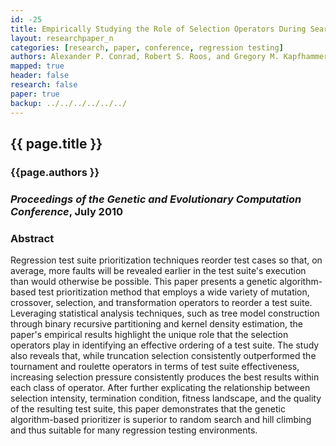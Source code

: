 ```yaml
---
id: -25
title: Empirically Studying the Role of Selection Operators During Search-Based Test Suite Prioritization
layout: researchpaper_n
categories: [research, paper, conference, regression testing]
authors: Alexander P. Conrad, Robert S. Roos, and Gregory M. Kapfhammer
mapped: true
header: false
research: false
paper: true
backup: ../../../../../../
---
```


## {{ page.title }} [<i class="fa fa-download"></i>]({{site.baseurl}}download/research/papers/gecco2010-conrad-roos-kapfhammer.pdf "Download this Paper!")

### {{page.authors }}

### <em>Proceedings of the Genetic and Evolutionary Computation Conference</em>, July 2010

### Abstract

Regression test suite prioritization techniques reorder test cases so that, on average, more faults will be revealed
earlier in the test suite's execution than would otherwise be possible. This paper presents a genetic algorithm-based
test prioritization method that employs a wide variety of mutation, crossover, selection, and transformation operators
to reorder a test suite. Leveraging statistical analysis techniques, such as tree model construction through binary
recursive partitioning and kernel density estimation, the paper's empirical results highlight the unique role that the
selection operators play in identifying an effective ordering of a test suite. The study also reveals that, while
truncation selection consistently outperformed the tournament and roulette operators in terms of test suite
effectiveness, increasing selection pressure consistently produces the best results within each class of operator. After
further explicating the relationship between selection intensity, termination condition, fitness landscape, and the
quality of the resulting test suite, this paper demonstrates that the genetic algorithm-based prioritizer is superior to
random search and hill climbing and thus suitable for many regression testing environments.
